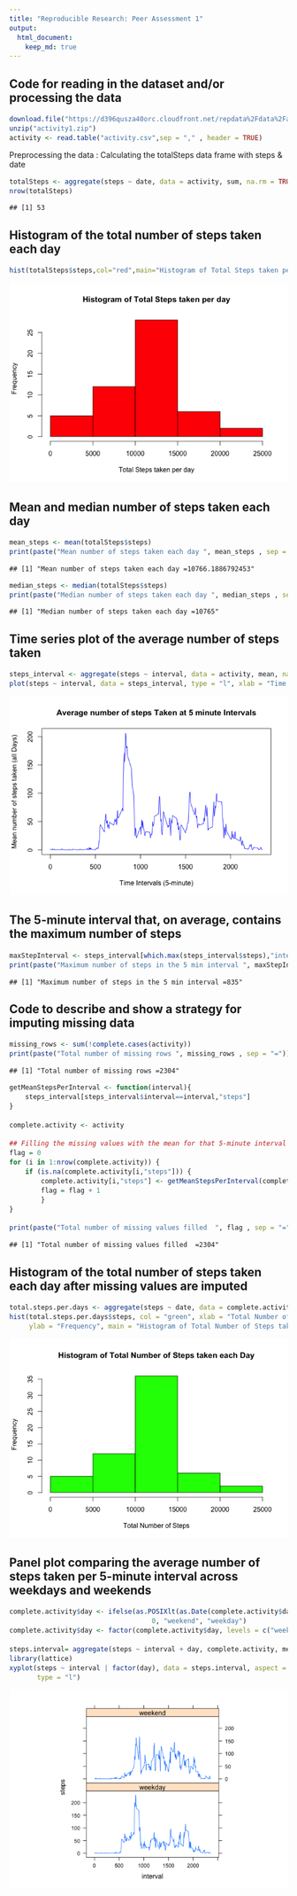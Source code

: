 ```yaml
---
title: "Reproducible Research: Peer Assessment 1"
output: 
  html_document:
    keep_md: true
---
```



## Code for reading in the dataset and/or processing the data

```r
download.file("https://d396qusza40orc.cloudfront.net/repdata%2Fdata%2Factivity.zip",destfile = "activity1.zip")
unzip("activity1.zip")
activity <- read.table("activity.csv",sep = "," , header = TRUE)
```

Preprocessing the data : Calculating the totalSteps data frame with steps & date

```r
totalSteps <- aggregate(steps ~ date, data = activity, sum, na.rm = TRUE)
nrow(totalSteps)
```

```
## [1] 53
```

## Histogram of the total number of steps taken each day

```r
hist(totalSteps$steps,col="red",main="Histogram of Total Steps taken per day",xlab="Total Steps taken per day",cex.axis=1,cex.lab = 1)
```

![](PA1_template_files/figure-html/unnamed-chunk-3-1.png)<!-- -->

## Mean and median number of steps taken each day

```r
mean_steps <- mean(totalSteps$steps)
print(paste("Mean number of steps taken each day ", mean_steps , sep = "="))
```

```
## [1] "Mean number of steps taken each day =10766.1886792453"
```

```r
median_steps <- median(totalSteps$steps)
print(paste("Median number of steps taken each day ", median_steps , sep = "="))
```

```
## [1] "Median number of steps taken each day =10765"
```


## Time series plot of the average number of steps taken

```r
steps_interval <- aggregate(steps ~ interval, data = activity, mean, na.rm = TRUE)
plot(steps ~ interval, data = steps_interval, type = "l", xlab = "Time Intervals (5-minute)", ylab = "Mean number of steps taken (all Days)", main = "Average number of steps Taken at 5 minute Intervals",  col = "blue")
```

![](PA1_template_files/figure-html/unnamed-chunk-5-1.png)<!-- -->

## The 5-minute interval that, on average, contains the maximum number of steps

```r
maxStepInterval <- steps_interval[which.max(steps_interval$steps),"interval"]
print(paste("Maximum number of steps in the 5 min interval ", maxStepInterval , sep = "="))
```

```
## [1] "Maximum number of steps in the 5 min interval =835"
```

## Code to describe and show a strategy for imputing missing data

```r
missing_rows <- sum(!complete.cases(activity))
print(paste("Total number of missing rows ", missing_rows , sep = "="))
```

```
## [1] "Total number of missing rows =2304"
```

```r
getMeanStepsPerInterval <- function(interval){
    steps_interval[steps_interval$interval==interval,"steps"]
}

complete.activity <- activity

## Filling the missing values with the mean for that 5-minute interval
flag = 0
for (i in 1:nrow(complete.activity)) {
    if (is.na(complete.activity[i,"steps"])) {
        complete.activity[i,"steps"] <- getMeanStepsPerInterval(complete.activity[i,"interval"])
        flag = flag + 1
        }
}

print(paste("Total number of missing values filled  ", flag , sep = "="))
```

```
## [1] "Total number of missing values filled  =2304"
```

## Histogram of the total number of steps taken each day after missing values are imputed

```r
total.steps.per.days <- aggregate(steps ~ date, data = complete.activity, sum)
hist(total.steps.per.days$steps, col = "green", xlab = "Total Number of Steps", 
     ylab = "Frequency", main = "Histogram of Total Number of Steps taken each Day")
```

![](PA1_template_files/figure-html/unnamed-chunk-8-1.png)<!-- -->

## Panel plot comparing the average number of steps taken per 5-minute interval across weekdays and weekends

```r
complete.activity$day <- ifelse(as.POSIXlt(as.Date(complete.activity$date))$wday%%6 == 
                                    0, "weekend", "weekday")
complete.activity$day <- factor(complete.activity$day, levels = c("weekday", "weekend"))

steps.interval= aggregate(steps ~ interval + day, complete.activity, mean)
library(lattice)
xyplot(steps ~ interval | factor(day), data = steps.interval, aspect = 1/2, 
       type = "l")
```

![](PA1_template_files/figure-html/unnamed-chunk-9-1.png)<!-- -->

